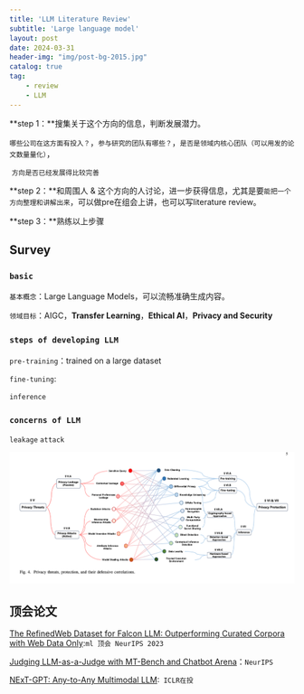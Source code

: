 ```yaml
---
title: 'LLM Literature Review'
subtitle: 'Large language model'
layout: post
date: 2024-03-31
header-img: "img/post-bg-2015.jpg"
catalog: true
tag: 
    - review
    - LLM
---
```






**step 1：**搜集关于这个方向的信息，判断发展潜力。

​				`哪些公司在这方面有投入？`，`参与研究的团队有哪些？`，`是否是领域内核心团队（可以用发的论文数量量化）`，

​				`方向是否已经发展得比较完善`

**step 2：**和周围人 & 这个方向的人讨论，进一步获得信息，尤其是要`能把一个方向整理和讲解出来`，可以做pre在组会上讲，也可以写literature review。

**step 3：**熟练以上步骤



## Survey

### `basic`

`基本概念`：Large Language Models，可以流畅准确生成内容。

`领域目标`：AIGC，**Transfer Learning**，**Ethical AI**，**Privacy and Security**



### `steps of developing LLM`

`pre-training`：trained on a large dataset

`fine-tuning`:

`inference`



### `concerns of LLM`

`leakage` `attack`

<img src="https://raw.githubusercontent.com/BugProducer2/PicBed/main/img/image-20240407144251186.png" alt="image-20240407144251186" style="zoom:100%;" />

## 顶会论文

[The RefinedWeb Dataset for Falcon LLM: Outperforming Curated Corpora with Web Data Only]():`ml 顶会 NeurIPS 2023`

[Judging LLM-as-a-Judge with MT-Bench and Chatbot Arena](https://proceedings.neurips.cc/paper_files/paper/2023/hash/91f18a1287b398d378ef22505bf41832-Abstract-Datasets_and_Benchmarks.html)：`NeurIPS`

[NExT-GPT: Any-to-Any Multimodal LLM]():` ICLR在投`
